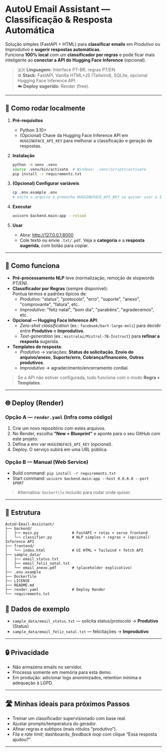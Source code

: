 # AutoU Email Assistant — Classificação & Resposta Automática

Solução simples (FastAPI + HTML) para **classificar emails** em *Produtivo* ou *Improdutivo* e **sugerir respostas automáticas**.  
Funciona **100% local** com um **classificador por regras** e pode ficar mais inteligente ao **conectar a API do Hugging Face Inference** (opcional).

> 🇧🇷 **Linguagem:** Interface PT-BR, regras PT/EN.  
> ⚙️ **Stack:** FastAPI, Vanilla HTML+JS (Tailwind), SQLite, opcional Hugging Face Inference API.  
> ☁️ **Deploy sugerido:** Render (free).

---

## 🚀 Como rodar localmente

1. **Pré-requisitos**
   - Python 3.10+
   - (Opcional) Chave da Hugging Face Inference API em `HUGGINGFACE_API_KEY` para melhorar a classificação e geração de respostas.

2. **Instalação**
   ```bash
   python -m venv .venv
   source .venv/bin/activate  # Windows: .venv\Scripts\activate
   pip install -r requirements.txt
   ```

3. **(Opcional) Configurar variáveis**
   ```bash
   cp .env.example .env
   # edite o arquivo e preencha HUGGINGFACE_API_KEY se quiser usar a IA hospedada
   ```

4. **Executar**
   ```bash
   uvicorn backend.main:app --reload
   ```

5. **Usar**
   - Abra: http://127.0.0.1:8000  
   - Cole texto ou envie `.txt/.pdf`. Veja a **categoria** e a **resposta sugerida**, com botão para copiar.

---

## 🧠 Como funciona

- **Pré-processamento NLP** leve (normalização, remoção de stopwords PT/EN).
- **Classificador por Regras** (sempre disponível):  
  Pontua termos e padrões típicos de:
  - *Produtivo*: "status", "protocolo", "erro", "suporte", "anexo", "comprovante", "fatura", etc.
  - *Improdutivo*: "feliz natal", "bom dia", "parabéns", "agradecemos", etc.
- **Opcional — Hugging Face Inference API**:
  - *Zero-shot classification* (ex.: `facebook/bart-large-mnli`) para decidir entre **Produtivo** e **Improdutivo**.
  - *Text-generation* (ex.: `mistralai/Mistral-7B-Instruct`) para **refinar a resposta** sugerida.
- **Templates de resposta**:
  - *Produtivo* → variações: **Status de solicitação**, **Envio de arquivo/anexo**, **Suporte/erro**, **Cobrança/financeiro**, **Outros produtivos**.
  - *Improdutivo* → agradecimento/encerramento cordial.

> Se a API não estiver configurada, tudo funciona com o modo **Regra + Templates**.

---

## 🌐 Deploy (Render)

### Opção A — `render.yaml` (Infra como código)
1. Crie um novo repositório com estes arquivos.
2. No Render, escolha **"New + Blueprint"** e aponte para o seu GitHub com este projeto.
3. Defina a env var `HUGGINGFACE_API_KEY` (opcional).  
4. Deploy. O serviço subirá em uma URL pública.

### Opção B — Manual (Web Service)
- Build command: `pip install -r requirements.txt`
- Start command: `uvicorn backend.main:app --host 0.0.0.0 --port $PORT`

> Alternativa: `Dockerfile` incluído para rodar onde quiser.

---

## 📂 Estrutura

```
AutoU-Email-Assistant/
├── backend/
│   ├── main.py               # FastAPI + rotas + serve frontend
│   └── classifier.py         # NLP simples + regras + (opcional) Inference API
├── frontend/
│   └── index.html            # UI HTML + Tailwind + fetch API
├── sample_data/
│   ├── email_status.txt
│   ├── email_feliz_natal.txt
│   └── email_anexo.pdf       # (placeholder explicativo)
├── .env.example
├── Dockerfile
├── LICENSE
├── README.md
├── render.yaml               # Deploy Render
└── requirements.txt
```

## 🧪 Dados de exemplo

- `sample_data/email_status.txt` — solicita status/protocolo → **Produtivo** (Status)
- `sample_data/email_feliz_natal.txt` — felicitações → **Improdutivo**

---

## 🔒 Privacidade

- Não armazena emails no servidor.  
- Processa somente em memória para esta demo.  
- Em produção: adicionar logs anonimizados, retention mínima e adequação à LGPD.

---

## 🛣️ Minhas ideais para próximos Passos

- Treinar um classificador supervisionado com base real.
- Ajustar prompts/temperatura do gerador.
- Afinar regras e subtipos (mais rótulos “produtivo”).
- Fila e *rate limit*; dashboards; *feedback loop* com clique “Essa resposta ajudou?”.

---
